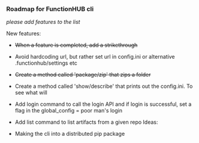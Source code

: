 ### Roadmap for FunctionHUB cli ###

_please add features to the list_

New features:

 * ~~When a feature is completed, add a strikethrough~~
 * Avoid hardcoding url, but rather set url in config.ini or alternative .functionhub/settings etc
 * ~~Create a method called 'package/zip' that zips a folder~~
 * Create a method called 'show/describe' that prints out the config.ini. To see what will 
 * Add login command to call the login API and if login is successful, set a flag in the global_config = poor man's login
 * Add list command to list artifacts from a given repo 
Ideas:

* Making the cli into a distributed pip package